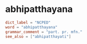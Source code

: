 # abhipatthayana

``` toml
dict_label = "NCPED"
word = "abhipatthayana"
grammar_comment = "part. pr. mfn."
see_also = ["abhipatthayati"]
```

